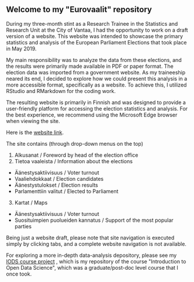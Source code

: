 ## Welcome to my "Eurovaalit" repository

During my three-month stint as a Research Trainee in the Statistics and Research Unit at the City of Vantaa, I had the opportunity to work on a draft version of a website. This website was intended to showcase the primary statistics and analysis of the European Parliament Elections that took place in May 2019.

My main responsibility was to analyze the data from these elections, and the results were primarily made available in PDF or paper format. The election data was imported from a government website. As my traineeship neared its end, I decided to explore how we could present this analysis in a more accessible format, specifically as a website. To achieve this, I utilized RStudio and RMarkdown for the coding work.

The resulting website is primarily in Finnish and was designed to provide a user-friendly platform for accessing the election statistics and analysis. For the best experience, we recommend using the Microsoft Edge browser when viewing the site.

Here is the [website link](https://breezewindx.github.io/eurovaalit/).

The site contains (through drop-down menus on the top)
1. Alkusanat / Foreword by head of the election office
2. Tietoa vaaleista / Information about the elections
  - Äänestysaktiivisuus / Voter turnout
  - Vaaliehdokkaat / Election candidates
  - Äänestystulokset / Election results
  - Parlamenttiin valitut / Elected to Parliament
3. Kartat / Maps
  - Äänestysaktiivisuus / Voter turnout
  - Suosituimpien puolueiden kannatus / Support of the most popular parties
    
Being just a website draft, please note that site navigation is executed simply by clicking tabs, and a complete website navigation is not available.

For exploring a more in-depth data-analysis depository, please see my [IODS course project](https://github.com/BreezewindX/IODS-project/tree/master) , which is my repository of the course "Introduction to Open Data Science", which was a graduate/post-doc level course that I once took.

